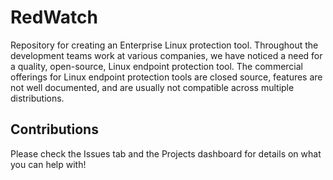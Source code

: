 # RedWatch
Repository for creating an Enterprise Linux protection tool. Throughout the development teams work at various companies, we have noticed a need for a quality, open-source, Linux endpoint protection tool. The commercial offerings for Linux endpoint protection tools are closed source, features are not well documented, and are usually not compatible across multiple distributions.  

## Contributions
Please check the Issues tab and the Projects dashboard for details on what you can help with!

